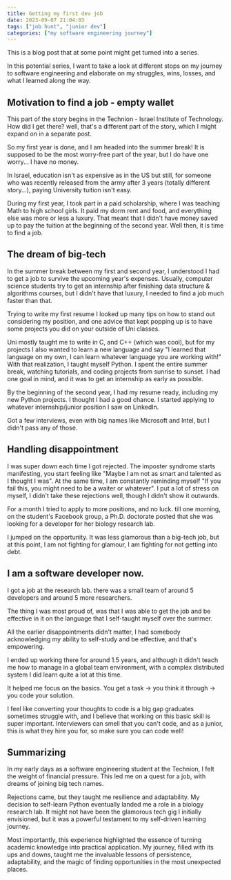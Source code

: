 ```yaml
---
title: Getting my first dev job
date: 2023-09-07 21:04:03
tags: ["job hunt", "junior dev"]
categories: ["my software engineering journey"]
---
```


This is a blog post that at some point might get turned into a series.

In this potential series, I want to take a look at different stops on my journey to software engineering and elaborate on my struggles, wins, losses, and what I learned along the way.

## Motivation to find a job - empty wallet
This part of the story begins in the Technion - Israel Institute of Technology.
How did I get there? well, that's a different part of the story, which I might expand on in a separate post.

So my first year is done, and I am headed into the summer break!
It is supposed to be the most worry-free part of the year, but I do have one worry... I have no money.

In Israel, education isn't as expensive as in the US but still, for someone who was recently released from the army after 3 years (totally different story...), paying University tuition isn't easy.

During my first year, I took part in a paid scholarship, where I was teaching Math to high school girls.
It paid my dorm rent and food, and everything else was more or less a luxury.
That meant that I didn't have money saved up to pay the tuition at the beginning of the second year. Well then, it is time to find a job.

## The dream of big-tech
In the summer break between my first and second year, I understood I had to get a job to survive the upcoming year's expenses.
Usually, computer science students try to get an internship after finishing data structure & algorithms courses, but I didn't have that luxury, I needed to find a job much faster than that.

Trying to write my first resume I looked up many tips on how to stand out considering my position, and one advice that kept popping up is to have some projects you did on your outside of Uni classes.

Uni mostly taught me to write in C, and C++ (which was cool), but for my projects I also wanted to learn a new language and say  "I learned that language on my own, I can learn whatever language you are working with!"
With that realization, I taught myself Python. I spent the entire summer break, watching tutorials, and coding projects from sunrise to sunset.
I had one goal in mind, and it was to get an internship as early as possible.

By the beginning of the second year, I had my resume ready, including my new Python projects. I thought I had a good chance.
I started applying to whatever internship/junior position I saw on LinkedIn.

Got a few interviews, even with big names like Microsoft and Intel, but I didn't pass any of those.

## Handling disappointment
I was super down each time I got rejected.
The imposter syndrome starts manifesting, you start feeling like "Maybe I am not as smart and talented as I thought I was".
At the same time, I am constantly reminding myself "If you fail this, you might need to be a waiter or whatever".
I put a lot of stress on myself, I didn't take these rejections well, though I didn't show it outwards.

For a month I tried to apply to more positions, and no luck. till one morning, on the student's Facebook group, a Ph.D. doctorate posted that she was looking for a developer for her biology research lab.

I jumped on the opportunity. It was less glamorous than a big-tech job, but at this point, I am not fighting for glamour, I am fighting for not getting into debt.

## I am a software developer now.
I got a job at the research lab. there was a small team of around 5 developers and around 5 more researchers.

The thing I was most proud of, was that I was able to get the job and be effective in it on the language that I self-taught myself over the summer.

All the earlier disappointments didn't matter, I had somebody acknowledging my ability to self-study and be effective, and that's empowering.

I ended up working there for around 1.5 years, and although it didn't teach me how to manage in a global team environment, with a complex distributed system I did learn quite a lot at this time.

It helped me focus on the basics.
You get a task -> you think it through -> you code your solution.

I feel like converting your thoughts to code is a big gap graduates sometimes struggle with, and I believe that working on this basic skill is super important. Interviewers can smell that you can't code, and as a junior, this is what they hire you for, so make sure you can code well!

## Summarizing
In my early days as a software engineering student at the Technion, I felt the weight of financial pressure. This led me on a quest for a job, with dreams of joining big tech names. 

Rejections came, but they taught me resilience and adaptability. My decision to self-learn Python eventually landed me a role in a biology research lab. It might not have been the glamorous tech gig I initially envisioned, but it was a powerful testament to my self-driven learning journey. 

Most importantly, this experience highlighted the essence of turning academic knowledge into practical application. My journey, filled with its ups and downs, taught me the invaluable lessons of persistence, adaptability, and the magic of finding opportunities in the most unexpected places.


